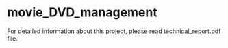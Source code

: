 # movie_DVD_management

For detailed information about this project,
please read technical_report.pdf file.
